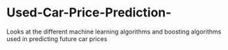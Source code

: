 # Used-Car-Price-Prediction-
Looks at the different machine learning algorithms and boosting algorithms used in predicting future car prices 
